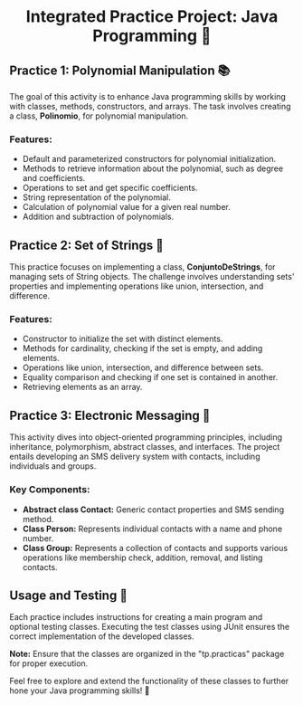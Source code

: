 <h1 align="center">Integrated Practice Project: Java Programming 🚀</h1>

## Practice 1: Polynomial Manipulation 📚

The goal of this activity is to enhance Java programming skills by working with classes, methods, constructors, and arrays. The task involves creating a class, **Polinomio**, for polynomial manipulation.

### Features:
- Default and parameterized constructors for polynomial initialization.
- Methods to retrieve information about the polynomial, such as degree and coefficients.
- Operations to set and get specific coefficients.
- String representation of the polynomial.
- Calculation of polynomial value for a given real number.
- Addition and subtraction of polynomials.

## Practice 2: Set of Strings 🧠

This practice focuses on implementing a class, **ConjuntoDeStrings**, for managing sets of String objects. The challenge involves understanding sets' properties and implementing operations like union, intersection, and difference.

### Features:
- Constructor to initialize the set with distinct elements.
- Methods for cardinality, checking if the set is empty, and adding elements.
- Operations like union, intersection, and difference between sets.
- Equality comparison and checking if one set is contained in another.
- Retrieving elements as an array.

## Practice 3: Electronic Messaging 📱

This activity dives into object-oriented programming principles, including inheritance, polymorphism, abstract classes, and interfaces. The project entails developing an SMS delivery system with contacts, including individuals and groups.

### Key Components:
- **Abstract class Contact:** Generic contact properties and SMS sending method.
- **Class Person:** Represents individual contacts with a name and phone number.
- **Class Group:** Represents a collection of contacts and supports various operations like membership check, addition, removal, and listing contacts.

## Usage and Testing 🧪

Each practice includes instructions for creating a main program and optional testing classes. Executing the test classes using JUnit ensures the correct implementation of the developed classes.

**Note:** Ensure that the classes are organized in the "tp.practicas" package for proper execution.

Feel free to explore and extend the functionality of these classes to further hone your Java programming skills! 🌟
